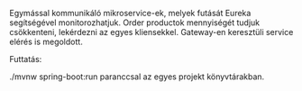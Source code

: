Egymással kommunikáló mikroservice-ek, melyek futását 
Eureka segítségével monitorozhatjuk. 
Order productok mennyiségét tudjuk csökkenteni, lekérdezni 
az egyes kliensekkel. Gateway-en keresztüli service elérés is megoldott.

Futtatás:

./mvnw spring-boot:run paranccsal az egyes projekt könyvtárakban.
